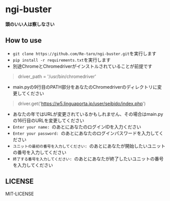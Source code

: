 # ngi-buster
**頭のいい人は察しなさい**
## How to use
- `git clone https://github.com/Re-taro/ngi-buster.git`を実行します
- `pip install -r requirements.txt`を実行します
- 別途ChromeとChromedriverがインストルされていることが前提です
>driver_path = '/usr/bin/chromedriver'
- main.pyの9行目のPATH部分をあなたのChromedriverのディレクトリに変更してください
>driver.get('https://w5.linguaporta.jp/user/seibido/index.php')
- あなたの年ではURLが変更されているかもしれません、その場合はmain.pyの16行目のURLを変更してください
- `Enter your name: `のあとにあなたのログインIDを入力ください
- `Enter your password: `のあとにあなたのログインパスワードを入力してください
- `ユニットの最初の番号を入力してください: `のあとにあなたが開始したいユニットの番号を入力してください
- `終了する番号を入力してください: `のあとにあなたが終了したいユニットの番号を入力してください
## LICENSE
MIT-LICENSE
